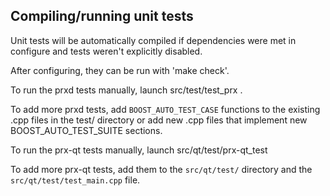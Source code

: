 Compiling/running unit tests
------------------------------------

Unit tests will be automatically compiled if dependencies were met in configure
and tests weren't explicitly disabled.

After configuring, they can be run with 'make check'.

To run the prxd tests manually, launch src/test/test_prx .

To add more prxd tests, add `BOOST_AUTO_TEST_CASE` functions to the existing
.cpp files in the test/ directory or add new .cpp files that
implement new BOOST_AUTO_TEST_SUITE sections.

To run the prx-qt tests manually, launch src/qt/test/prx-qt_test

To add more prx-qt tests, add them to the `src/qt/test/` directory and
the `src/qt/test/test_main.cpp` file.
